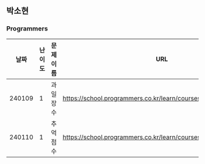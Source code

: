 
## 박소현
### Programmers
|날짜|난이도|문제 이름|URL|비고|
|----|----|----|----|----|
|240109|1|과일 장수|https://school.programmers.co.kr/learn/courses/30/lessons/135808|
|240110|1|추억 점수|https://school.programmers.co.kr/learn/courses/30/lessons/176963|

